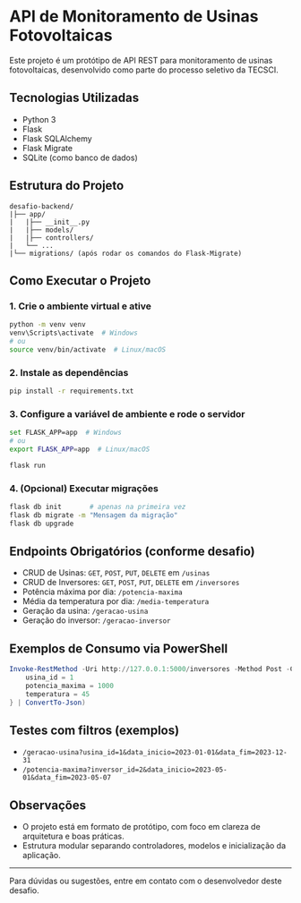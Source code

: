 # API de Monitoramento de Usinas Fotovoltaicas

Este projeto é um protótipo de API REST para monitoramento de usinas fotovoltaicas, desenvolvido como parte do processo seletivo da TECSCI.

## Tecnologias Utilizadas

* Python 3
* Flask
* Flask SQLAlchemy
* Flask Migrate
* SQLite (como banco de dados)

## Estrutura do Projeto

```
desafio-backend/
|├── app/
|   |├── __init__.py
|   |├── models/
|   |├── controllers/
|   └── ...
|└── migrations/ (após rodar os comandos do Flask-Migrate)
```

## Como Executar o Projeto

### 1. Crie o ambiente virtual e ative

```bash
python -m venv venv
venv\Scripts\activate  # Windows
# ou
source venv/bin/activate  # Linux/macOS
```

### 2. Instale as dependências

```bash
pip install -r requirements.txt
```

### 3. Configure a variável de ambiente e rode o servidor

```bash
set FLASK_APP=app  # Windows
# ou
export FLASK_APP=app  # Linux/macOS

flask run
```

### 4. (Opcional) Executar migrações

```bash
flask db init       # apenas na primeira vez
flask db migrate -m "Mensagem da migração"
flask db upgrade
```

## Endpoints Obrigatórios (conforme desafio)

* CRUD de Usinas: `GET`, `POST`, `PUT`, `DELETE` em `/usinas`
* CRUD de Inversores: `GET`, `POST`, `PUT`, `DELETE` em `/inversores`
* Potência máxima por dia: `/potencia-maxima`
* Média da temperatura por dia: `/media-temperatura`
* Geração da usina: `/geracao-usina`
* Geração do inversor: `/geracao-inversor`

## Exemplos de Consumo via PowerShell

```powershell
Invoke-RestMethod -Uri http://127.0.0.1:5000/inversores -Method Post -ContentType "application/json" -Body (@{
    usina_id = 1
    potencia_maxima = 1000
    temperatura = 45
} | ConvertTo-Json)
```
## Testes com filtros (exemplos)

- `/geracao-usina?usina_id=1&data_inicio=2023-01-01&data_fim=2023-12-31`
- `/potencia-maxima?inversor_id=2&data_inicio=2023-05-01&data_fim=2023-05-07`


## Observações

* O projeto está em formato de protótipo, com foco em clareza de arquitetura e boas práticas.
* Estrutura modular separando controladores, modelos e inicialização da aplicação.

---

Para dúvidas ou sugestões, entre em contato com o desenvolvedor deste desafio.
